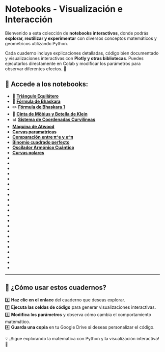 
# Notebooks - Visualización e Interacción  

Bienvenido a esta colección de **notebooks interactivos**, donde podrás **explorar, reutilizar y experimentar** con diversos conceptos matemáticos y geométricos utilizando Python.  

Cada cuaderno incluye explicaciones detalladas, código bien documentado y visualizaciones interactivas con **Plotly y otras bibliotecas**. Puedes ejecutarlos directamente en Colab y modificar los parámetros para observar diferentes efectos. 🚀  

## 🔗 Accede a los notebooks:  
- 📐 **[Triángulo Equilátero](https://colab.research.google.com/drive/1V2l_wsTrMvoHrcVP6qz1lL8Hp4pWPyX3?usp=sharing)**  
- 📏 **[Fórmula de Bhaskara](https://colab.research.google.com/drive/1i0sphVxFsYY3c2uf9hSCV5jLrWypAeQr?usp=sharing)**  
- ✏️ **[Fórmula de Bhaskara 1](https://colab.research.google.com/drive/1wHJhco9AbCYRL_1yN0LjxhrVm7my_6gu?usp=sharing)**  
- 🔄 **[Cinta de Möbius y Botella de Klein](https://colab.research.google.com/drive/1Zc9NQu15M7PnOQ0D7bQmcx04F_damHfp?usp=sharing)**  
- 📊 **[Sistema de Coordenadas Curvilíneas](https://colab.research.google.com/drive/1gsgRnXFv5slqyGZnq9LO7mXZeXlZcFRH?usp=sharing)**
- **[Máquina de Atwood](https://colab.research.google.com/drive/1gxpOhNMYvagw5_xxYNVri6sPQeZS1HGA?usp=sharing)**
- **[Curvas paramatricas](https://colab.research.google.com/drive/18piybQ9RD9AfII2KT_946k7QlpFYW99F?usp=sharing)**
- **[Comparación entre π^e   y  e^π](https://colab.research.google.com/drive/1BeN7f64ycb7ERwsQyAwTb2JvRrae_i_W?usp=sharing)** 
- **[Binomio cuadrado perfecto](https://colab.research.google.com/drive/1W0AkGsMQvHS83CjKUcibwB1iQU_ZKixK?usp=sharing)** 
- **[Oscilador Armónico Cuántico](https://colab.research.google.com/drive/1jSeayoTipEarTcrOXal5LzdKeZRTjRX2?usp=sharing)** 
- **[Curvas polares](https://colab.research.google.com/drive/15a0LteszJ8acEjmNAi1e1vzTJWHmlqmE?usp=sharing)**
- **[]()**
- **[]()** 
- **[]()** 
- **[]()**
- **[]()** 
- **[]()**
- **[]()**
- **[]()** 
- **[]()** 
- **[]()**
- **[]()** 
- **[]()**
- **[]()**
- **[]()** 
- **[]()** 
- **[]()**
- **[]()** 
- **[]()**
- **[]()**
- **[]()** 
- **[]()** 
- **[]()**
___
## 🎯 ¿Cómo usar estos cuadernos?  
1️⃣ **Haz clic en el enlace** del cuaderno que deseas explorar.  
2️⃣ **Ejecuta las celdas de código** para generar visualizaciones interactivas.  
3️⃣ **Modifica los parámetros** y observa cómo cambia el comportamiento matemático.  
4️⃣ **Guarda una copia** en tu Google Drive si deseas personalizar el código.  

💡 ¡Sigue explorando la matemática con Python y la visualización interactiva! 🌟  
